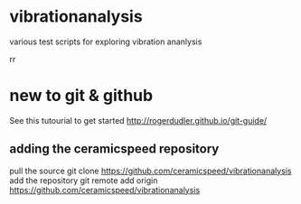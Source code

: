 # vibrationanalysis
various test scripts for exploring vibration ananlysis


rr

# new to git & github
See this tutourial to get started
http://rogerdudler.github.io/git-guide/

## adding the ceramicspeed repository
pull the source
git clone https://github.com/ceramicspeed/vibrationanalysis
add the repository
git remote add origin https://github.com/ceramicspeed/vibrationanalysis
